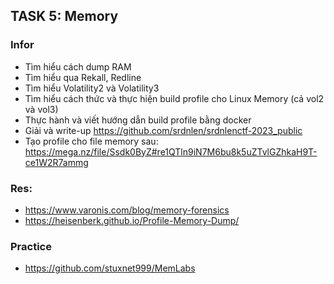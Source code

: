 ## TASK 5: Memory

### Infor

- Tìm hiểu cách dump RAM
- Tìm hiểu qua Rekall, Redline
- Tìm hiểu Volatility2 và Volatility3
- Tìm hiểu cách thức và thực hiện build profile cho Linux Memory (cả vol2 và vol3)
- Thực hành và viết hướng dẫn build profile bằng docker
- Giải và write-up https://github.com/srdnlen/srdnlenctf-2023_public
- Tạo profile cho file memory sau: https://mega.nz/file/Ssdk0ByZ#re1QTln9iN7M6bu8k5uZTvlGZhkaH9T-ce1W2R7ammg

### Res:

- https://www.varonis.com/blog/memory-forensics
- https://heisenberk.github.io/Profile-Memory-Dump/

### Practice

- https://github.com/stuxnet999/MemLabs
